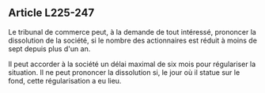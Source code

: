 Article L225-247
----
Le tribunal de commerce peut, à la demande de tout intéressé, prononcer la
dissolution de la société, si le nombre des actionnaires est réduit à moins de
sept depuis plus d'un an.

Il peut accorder à la société un délai maximal de six mois pour régulariser la
situation. Il ne peut prononcer la dissolution si, le jour où il statue sur le
fond, cette régularisation a eu lieu.
